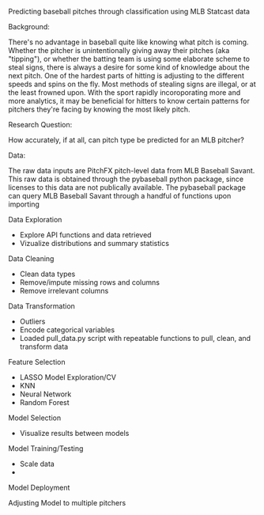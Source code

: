 Predicting baseball pitches through classification using MLB Statcast data


Background: 

There's no advantage in baseball quite like knowing what pitch is coming. Whether the pitcher is unintentionally giving away their pitches (aka "tipping"), or whether the batting team is using some elaborate scheme to steal signs, there is always a desire for some kind of knowledge about the next pitch. One of the hardest parts of hitting is adjusting to the different speeds and spins on the fly. Most methods of stealing signs are illegal, or at the least frowned upon. With the sport rapidly incoroporating more and more analytics, it may be beneficial for hitters to know certain patterns for pitchers they're facing by knowing the most likely pitch. 

Research Question:

How accurately, if at all, can pitch type be predicted for an MLB pitcher?

Data:

The raw data inputs are PitchFX pitch-level data from MLB Baseball Savant. This raw data is obtained through the pybaseball python package, since licenses to this data are not publically available. The pybaseball package can query MLB Baseball Savant through a handful of functions upon importing


Data Exploration
- Explore API functions and data retrieved
- Vizualize distributions and summary statistics

Data Cleaning
- Clean data types
- Remove/impute missing rows and columns
- Remove irrelevant columns

Data Transformation
- Outliers
- Encode categorical variables
- Loaded pull_data.py script with repeatable functions to pull, clean, and transform data

Feature Selection
- LASSO
Model Exploration/CV
- KNN
- Neural Network
- Random Forest

Model Selection
- Visualize results between models

Model Training/Testing
- Scale data
- 

Model Deployment


Adjusting Model to multiple pitchers







